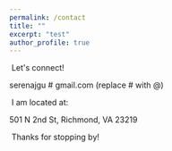 ```yaml
---
permalink: /contact
title: ""
excerpt: "test"
author_profile: true
---
```

<style>
    .page__content .smallfont {
        font-size: 2vh;
        white-space: pre-wrap;
    }
</style>

<div class="center">
<i class="far fa-envelope"></i>&nbsp;Let's connect! <p class="smallfont">serenajgu # gmail.com (replace # with @) <br></p>
<i class="far fa-map"></i>&nbsp;I am located at: <p class="smallfont">501 N 2nd St, Richmond, VA 23219</p>
&nbsp;Thanks for stopping by!
<!-- </div>
<div class="center">
<iframe src="https://www.google.com/maps/embed?pb=!1m18!1m12!1m3!1d6326.72518781171!2d-77.44067762263249!3d37.546520172044076!2m3!1f0!2f0!3f0!3m2!1i1024!2i768!4f13.1!3m3!1m2!1s0x89b1113afc259117%3A0x6d1361f2c321ff3f!2sJackson%20Center!5e0!3m2!1sen!2sus!4v1728090588548!5m2!1sen!2sus" width="600" height="450" style="border:0;" allowfullscreen="" loading="lazy" referrerpolicy="no-referrer-when-downgrade"></iframe>
</div> -->

<script type='text/javascript' id='clustrmaps' src='//cdn.clustrmaps.com/map_v2.js?cl=ffffff&w=a&t=n&d=uHN-jaTZDxIg8oJEduBsZ5hcJTFAqCXu-GdsKkf2R3U&cmn=82aba3&co=b3cad8&cmo=c9b4c7' width="600" height="450" style="border:0;" allowfullscreen="" loading="lazy" referrerpolicy="no-referrer-when-downgrade"></script>